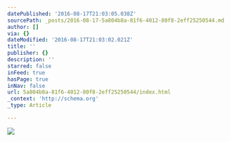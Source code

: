 ```yaml
---
datePublished: '2016-08-17T21:03:05.038Z'
sourcePath: _posts/2016-08-17-5a804b8a-81f6-4012-80f8-2eff25250544.md
author: []
via: {}
dateModified: '2016-08-17T21:03:02.021Z'
title: ''
publisher: {}
description: ''
starred: false
inFeed: true
hasPage: true
inNav: false
url: 5a804b8a-81f6-4012-80f8-2eff25250544/index.html
_context: 'http://schema.org'
_type: Article

---
```

![](https://the-grid-user-content.s3-us-west-2.amazonaws.com/9b34226f-7c93-454f-91ab-22be082e09c6.jpg)